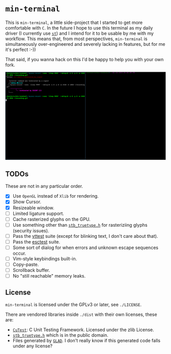 # `min-terminal`

This is `min-terminal`, a little side-project that I started to get more comfortable with `C`. In the future I hope to use this terminal as my daily driver (I currently use [`st`](https://st.suckless.org/)) and I intend for it to be usable by me with my workflow. This means that, from most perspectives, `min-terminal` is simultaneously over-engineered and severely lacking in features, but for me it's perfect :-))

That said, if you wanna hack on this I'd be happy to help you with your own fork.

![A screen recording of me using `min-terminal`](recording.gif)

## TODOs

These are not in any particular order.

- [X] Use `OpenGL` instead of `Xlib` for rendering.
- [X] Show Cursor.
- [X] Resizeable window.
- [ ] Limited ligature support.
- [ ] Cache rasterized glyphs on the GPU.
- [ ] Use something other than [`stb_truetype.h`](https://github.com/nothings/stb/blob/master/stb_truetype.h) for rasteriziing glyphs (security issues).
- [ ] Pass the [vttest](https://www.invisible-island.net/vttest/) suite (except for blinking text, I don't care about that).
- [ ] Pass the [esctest](https://github.com/ThomasDickey/esctest2) suite.
- [ ] Some sort of dialog for when errors and unknown escape sequences occur.
- [ ] Vim-style keybindings built-in.
- [ ] Copy-paste.
- [ ] Scrollback buffer.
- [ ] No "still reachable" memory leaks.

## License

`min-terminal` is licensed under the GPLv3 or later, see `./LICENSE`.

There are vendored libraries inside `./dist` with their own licenses, these are:
 - [`CuTest`](https://cutest.sourceforge.net/): C Unit Testing Framework. Licensed under the zlib License.
 - [`stb_truetype.h`](https://github.com/nothings/stb/blob/master/stb_truetype.h) which is in the public domain.
 - Files generated by [`GLAD`](https://github.com/premake-libs/glad). I don't really know if this generated code falls under any license?
